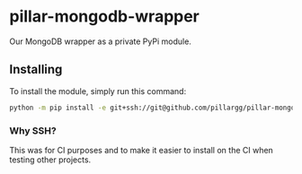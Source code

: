 # pillar-mongodb-wrapper

Our MongoDB wrapper as a private PyPi module.

## Installing

To install the module, simply run this command: 

```bash
python -m pip install -e git+ssh://git@github.com/pillargg/pillar-mongodb-wrapper.git@master#egg=pillar-mongodb-wrapper
```

### Why SSH?
This was for CI purposes and to make it easier to install on the CI when testing other projects.